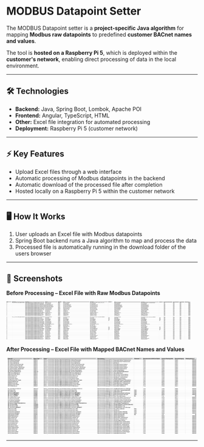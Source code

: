 # MODBUS Datapoint Setter

The MODBUS Datapoint setter is a **project-specific Java algorithm** for mapping **Modbus raw datapoints** to predefined **customer BACnet names and values**.  

The tool is **hosted on a Raspberry Pi 5**, which is deployed within the **customer's network**, enabling direct processing of data in the local environment.

---

## 🛠️ Technologies
- **Backend:** Java, Spring Boot, Lombok, Apache POI  
- **Frontend:** Angular, TypeScript, HTML  
- **Other:** Excel file integration for automated processing  
- **Deployment:** Raspberry Pi 5 (customer network)

---

## ⚡ Key Features
- Upload Excel files through a web interface  
- Automatic processing of Modbus datapoints in the backend  
- Automatic download of the processed file after completion  
- Hosted locally on a Raspberry Pi 5 within the customer network

---

## 🖥️ How It Works
1. User uploads an Excel file with Modbus datapoints  
2. Spring Boot backend runs a Java algorithm to map and process the data  
3. Processed file is automatically running in the download folder of the users browser  

---

## 📸 Screenshots

**Before Processing – Excel File with Raw Modbus Datapoints**  
<p>
  <img src="screenshots/before_processing_1.png" height="100" />
  <img src="screenshots/before_processing_2.png" height="100" />
</p>

**After Processing – Excel File with Mapped BACnet Names and Values**  
<p align="center">
  <img src="screenshots/after_processing_1.png" height="200" />
</p>

---
